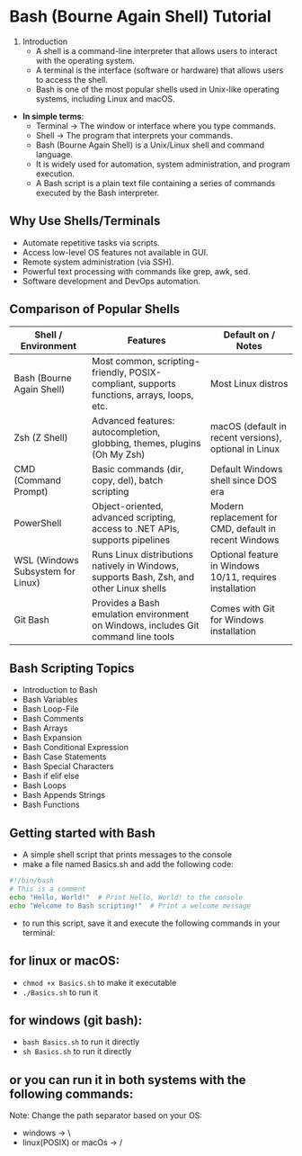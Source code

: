 # Bash (Bourne Again Shell) Tutorial

1. Introduction
   - A shell is a command-line interpreter that allows users to interact with the operating system.
   - A terminal is the interface (software or hardware) that allows users to access the shell.
   - Bash is one of the most popular shells used in Unix-like operating systems, including Linux and macOS.

- **In simple terms**:
   - Terminal → The window or interface where you type commands.
   - Shell → The program that interprets your commands.
   - Bash (Bourne Again Shell) is a Unix/Linux shell and command language.
   - It is widely used for automation, system administration, and program execution.
   - A Bash script is a plain text file containing a series of commands executed by the Bash interpreter.

## Why Use Shells/Terminals
- Automate repetitive tasks via scripts.
- Access low-level OS features not available in GUI.
- Remote system administration (via SSH).
- Powerful text processing with commands like grep, awk, sed.
- Software development and DevOps automation.

## Comparison of Popular Shells
| Shell / Environment        | Features                                                                                     | Default on / Notes                                   |
|----------------------------|---------------------------------------------------------------------------------------------|-----------------------------------------------------|
| Bash (Bourne Again Shell)  | Most common, scripting-friendly, POSIX-compliant, supports functions, arrays, loops, etc.  | Most Linux distros                                  |
| Zsh (Z Shell)              | Advanced features: autocompletion, globbing, themes, plugins (Oh My Zsh)                   | macOS (default in recent versions), optional in Linux |
| CMD (Command Prompt)       | Basic commands (dir, copy, del), batch scripting                                           | Default Windows shell since DOS era                |
| PowerShell                 | Object-oriented, advanced scripting, access to .NET APIs, supports pipelines               | Modern replacement for CMD, default in recent Windows |
| WSL (Windows Subsystem for Linux) | Runs Linux distributions natively in Windows, supports Bash, Zsh, and other Linux shells | Optional feature in Windows 10/11, requires installation |
| Git Bash                   | Provides a Bash emulation environment on Windows, includes Git command line tools           | Comes with Git for Windows installation            |

## Bash Scripting Topics

- Introduction to Bash
- Bash Variables
- Bash Loop-File
- Bash Comments
- Bash Arrays
- Bash Expansion
- Bash Conditional Expression
- Bash Case Statements
- Bash Special Characters
- Bash if elif else
- Bash Loops
- Bash Appends Strings
- Bash Functions

## Getting started with Bash

- A simple shell script that prints messages to the console
- make a file named Basics.sh and add the following code:

```bash
#!/bin/bash
# This is a comment
echo "Hello, World!"  # Print Hello, World! to the console
echo "Welcome to Bash scripting!"  # Print a welcome message
```

- to run this script, save it and execute the following commands in your terminal:

## for linux or macOS:

- `chmod +x Basics.sh` to make it executable
- `./Basics.sh` to run it

## for windows (git bash):

- `bash Basics.sh` to run it directly
- `sh Basics.sh` to run it directly

## or you can run it in both systems with the following commands:

Note: Change the path separator based on your OS:

- windows -> \
- linux(POSIX) or macOs -> /
